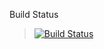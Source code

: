 Build Status
> [![Build Status](https://travis-ci.org/ankithbti/newHttpServerOnMac.png?branch=master)](https://travis-ci.org/ankithbti/newHttpServerOnMac)
